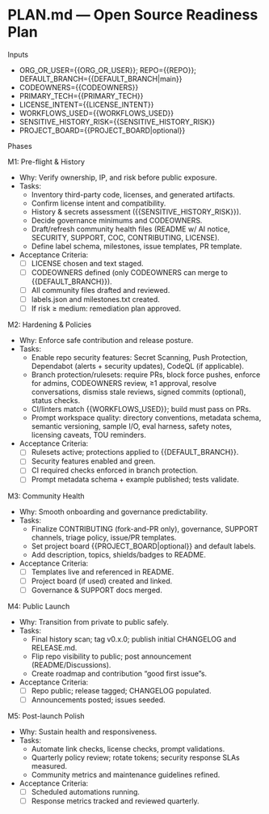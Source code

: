 # PLAN.md — Open Source Readiness Plan

Inputs
- ORG_OR_USER={{ORG_OR_USER}}; REPO={{REPO}}; DEFAULT_BRANCH={{DEFAULT_BRANCH|main}}
- CODEOWNERS={{CODEOWNERS}}
- PRIMARY_TECH={{PRIMARY_TECH}}
- LICENSE_INTENT={{LICENSE_INTENT}}
- WORKFLOWS_USED={{WORKFLOWS_USED}}
- SENSITIVE_HISTORY_RISK={{SENSITIVE_HISTORY_RISK}}
- PROJECT_BOARD={{PROJECT_BOARD|optional}}

Phases

M1: Pre-flight & History
- Why: Verify ownership, IP, and risk before public exposure.
- Tasks:
  - Inventory third-party code, licenses, and generated artifacts.
  - Confirm license intent and compatibility.
  - History & secrets assessment ({{SENSITIVE_HISTORY_RISK}}).
  - Decide governance minimums and CODEOWNERS.
  - Draft/refresh community health files (README w/ AI notice, SECURITY, SUPPORT, COC, CONTRIBUTING, LICENSE).
  - Define label schema, milestones, issue templates, PR template.
- Acceptance Criteria:
  - [ ] LICENSE chosen and text staged.
  - [ ] CODEOWNERS defined (only CODEOWNERS can merge to {{DEFAULT_BRANCH}}).
  - [ ] All community files drafted and reviewed.
  - [ ] labels.json and milestones.txt created.
  - [ ] If risk ≥ medium: remediation plan approved.

M2: Hardening & Policies
- Why: Enforce safe contribution and release posture.
- Tasks:
  - Enable repo security features: Secret Scanning, Push Protection, Dependabot (alerts + security updates), CodeQL (if applicable).
  - Branch protection/rulesets: require PRs, block force pushes, enforce for admins, CODEOWNERS review, ≥1 approval, resolve conversations, dismiss stale reviews, signed commits (optional), status checks.
  - CI/linters match {{WORKFLOWS_USED}}; build must pass on PRs.
  - Prompt workspace quality: directory conventions, metadata schema, semantic versioning, sample I/O, eval harness, safety notes, licensing caveats, TOU reminders.
- Acceptance Criteria:
  - [ ] Rulesets active; protections applied to {{DEFAULT_BRANCH}}.
  - [ ] Security features enabled and green.
  - [ ] CI required checks enforced in branch protection.
  - [ ] Prompt metadata schema + example published; tests validate.

M3: Community Health
- Why: Smooth onboarding and governance predictability.
- Tasks:
  - Finalize CONTRIBUTING (fork-and-PR only), governance, SUPPORT channels, triage policy, issue/PR templates.
  - Set project board {{PROJECT_BOARD|optional}} and default labels.
  - Add description, topics, shields/badges to README.
- Acceptance Criteria:
  - [ ] Templates live and referenced in README.
  - [ ] Project board (if used) created and linked.
  - [ ] Governance & SUPPORT docs merged.

M4: Public Launch
- Why: Transition from private to public safely.
- Tasks:
  - Final history scan; tag v0.x.0; publish initial CHANGELOG and RELEASE.md.
  - Flip repo visibility to public; post announcement (README/Discussions).
  - Create roadmap and contribution “good first issue”s.
- Acceptance Criteria:
  - [ ] Repo public; release tagged; CHANGELOG populated.
  - [ ] Announcements posted; issues seeded.

M5: Post-launch Polish
- Why: Sustain health and responsiveness.
- Tasks:
  - Automate link checks, license checks, prompt validations.
  - Quarterly policy review; rotate tokens; security response SLAs measured.
  - Community metrics and maintenance guidelines refined.
- Acceptance Criteria:
  - [ ] Scheduled automations running.
  - [ ] Response metrics tracked and reviewed quarterly.
